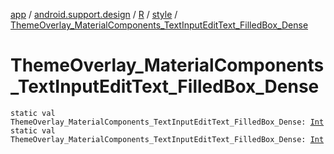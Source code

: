 [app](../../../index.md) / [android.support.design](../../index.md) / [R](../index.md) / [style](index.md) / [ThemeOverlay_MaterialComponents_TextInputEditText_FilledBox_Dense](./-theme-overlay_-material-components_-text-input-edit-text_-filled-box_-dense.md)

# ThemeOverlay_MaterialComponents_TextInputEditText_FilledBox_Dense

`static val ThemeOverlay_MaterialComponents_TextInputEditText_FilledBox_Dense: `[`Int`](https://kotlinlang.org/api/latest/jvm/stdlib/kotlin/-int/index.html)
`static val ThemeOverlay_MaterialComponents_TextInputEditText_FilledBox_Dense: `[`Int`](https://kotlinlang.org/api/latest/jvm/stdlib/kotlin/-int/index.html)